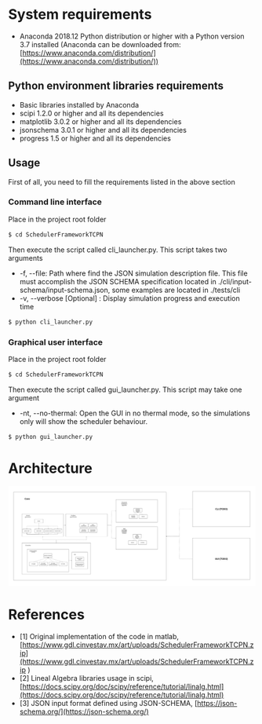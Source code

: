 # System requirements
- Anaconda 2018.12 Python distribution or higher with a Python version 3.7 installed (Anaconda can be downloaded from: [https://www.anaconda.com/distribution/](https://www.anaconda.com/distribution/))

## Python environment libraries requirements
- Basic libraries installed by Anaconda
- scipi 1.2.0 or higher and all its dependencies
- matplotlib 3.0.2 or higher and all its dependencies
- jsonschema 3.0.1 or higher and all its dependencies
- progress 1.5 or higher and all its dependencies


## Usage
First of all, you need to fill the requirements listed in the above section

### Command line interface
Place in the project root folder

```bash
$ cd SchedulerFrameworkTCPN
```

Then execute the script called cli_launcher.py.
This script takes two arguments
- -f, --file: Path where find the JSON simulation description file. This file must accomplish the JSON SCHEMA specification located in ./cli/input-schema/input-schema.json, some examples are located in ./tests/cli
- -v, --verbose \[Optional\] : Display simulation progress and execution time

```bash
$ python cli_launcher.py
```

### Graphical user interface
Place in the project root folder

```bash
$ cd SchedulerFrameworkTCPN
```

Then execute the script called gui_launcher.py.
This script may take one argument
- -nt, --no-thermal: Open the GUI in no thermal mode, so the simulations only will show the scheduler behaviour.

```bash
$ python gui_launcher.py
```

# Architecture
![Architecture](doc/diagrams/architecture.png)

# References
- [1] Original implementation of the code in matlab, [https://www.gdl.cinvestav.mx/art/uploads/SchedulerFrameworkTCPN.zip](https://www.gdl.cinvestav.mx/art/uploads/SchedulerFrameworkTCPN.zip )
- [2] Lineal Algebra libraries usage in scipi, [https://docs.scipy.org/doc/scipy/reference/tutorial/linalg.html](https://docs.scipy.org/doc/scipy/reference/tutorial/linalg.html)
- [3] JSON input format defined using JSON-SCHEMA, [https://json-schema.org/](https://json-schema.org/)